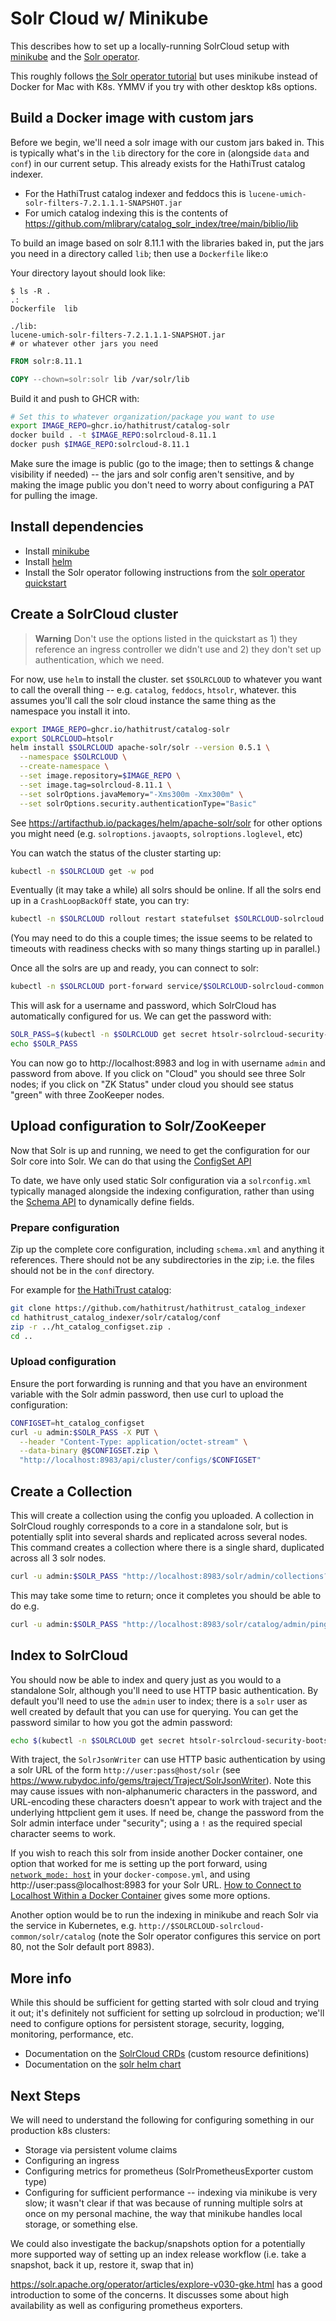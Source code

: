 # Solr Cloud w/ Minikube

This describes how to set up a locally-running SolrCloud setup with [minikube](https://minikube.sigs.k8s.io) and the [Solr operator](https://solr.apache.org/operator/).

This roughly follows [the Solr operator tutorial](https://apache.github.io/solr-operator/docs/local_tutorial) but uses minikube instead of Docker for Mac with K8s. YMMV if you try with other desktop k8s options.

## Build a Docker image with custom jars

Before we begin, we'll need a solr image with our custom jars baked in. This is typically what's in the `lib` directory for the core in (alongside `data` and `conf`) in our current setup.
This already exists for the HathiTrust catalog indexer.

* For the HathiTrust catalog indexer and feddocs this is  `lucene-umich-solr-filters-7.2.1.1.1-SNAPSHOT.jar`
* For umich catalog indexing this is the contents of https://github.com/mlibrary/catalog_solr_index/tree/main/biblio/lib

To build an image based on solr 8.11.1 with the libraries baked in, put the jars you need in a directory called `lib`; then use a `Dockerfile` like:o

Your directory layout should look like:
```
$ ls -R .
.:
Dockerfile  lib

./lib:
lucene-umich-solr-filters-7.2.1.1.1-SNAPSHOT.jar
# or whatever other jars you need
```

```dockerfile
FROM solr:8.11.1

COPY --chown=solr:solr lib /var/solr/lib
```

Build it and push to GHCR with: 

```bash
# Set this to whatever organization/package you want to use
export IMAGE_REPO=ghcr.io/hathitrust/catalog-solr
docker build . -t $IMAGE_REPO:solrcloud-8.11.1
docker push $IMAGE_REPO:solrcloud-8.11.1
```

Make sure the image is public (go to the image; then to settings & change visibility if needed) -- the jars and solr config aren't sensitive, and by making the image public you don't need to worry about configuring a PAT for pulling the image.

## Install dependencies

* Install [minikube](https://minikube.sigs.k8s.io/docs/start/)
* Install [helm](https://helm.sh/docs/intro/install/)
* Install the Solr operator following instructions from the [solr operator quickstart](https://apache.github.io/solr-operator/docs/local_tutorial#install-the-solr-operator)

## Create a SolrCloud cluster

> **Warning**
> Don't use the options listed in the quickstart as 1) they reference an ingress controller we didn't use and 2) they don't set up authentication, which we need.

For now, use `helm` to install the cluster. set  `$SOLRCLOUD` to whatever you want to call the overall thing -- e.g. `catalog`, `feddocs`, `htsolr`, whatever. this assumes you'll call the solr cloud instance the same thing as the namespace you install it into.

```bash
export IMAGE_REPO=ghcr.io/hathitrust/catalog-solr
export SOLRCLOUD=htsolr
helm install $SOLRCLOUD apache-solr/solr --version 0.5.1 \
  --namespace $SOLRCLOUD \
  --create-namespace \
  --set image.repository=$IMAGE_REPO \
  --set image.tag=solrcloud-8.11.1 \
  --set solrOptions.javaMemory="-Xms300m -Xmx300m" \
  --set solrOptions.security.authenticationType="Basic"
```

See https://artifacthub.io/packages/helm/apache-solr/solr for other options you might need (e.g. `solroptions.javaopts`, `solroptions.loglevel`, etc)

You can watch the status of the cluster starting up:

```bash
kubectl -n $SOLRCLOUD get -w pod
```

Eventually (it may take a while) all solrs should be online. If all the solrs end up in a `CrashLoopBackOff` state, you can try:

```bash
kubectl -n $SOLRCLOUD rollout restart statefulset $SOLRCLOUD-solrcloud
```

(You may need to do this a couple times; the issue seems to be related to timeouts with readiness checks with so many things starting up in parallel.)

Once all the solrs are up and ready, you can connect to solr:

```bash
kubectl -n $SOLRCLOUD port-forward service/$SOLRCLOUD-solrcloud-common 8983:80
```

This will ask for a username and password, which SolrCloud has automatically configured for us. We can get the password with:

```bash
SOLR_PASS=$(kubectl -n $SOLRCLOUD get secret htsolr-solrcloud-security-bootstrap -o jsonpath='{.data.admin}' | base64 -d)
echo $SOLR_PASS
```

You can now go to http://localhost:8983 and log in with username `admin` and password from above. If you click on "Cloud" you should see three Solr nodes; if you click on "ZK Status" under cloud you should see status "green" with three ZooKeeper nodes.

## Upload configuration to Solr/ZooKeeper

Now that Solr is up and running, we need to get the configuration for our Solr core into Solr. We can do that using the [ConfigSet API](https://solr.apache.org/guide/8_11/configsets-api.html)

To date, we have only used static Solr configuration via a `solrconfig.xml` typically managed alongside the indexing configuration, rather than using the [Schema API](https://solr.apache.org/guide/8_11/schema-api.html) to dynamically define fields.

### Prepare configuration

Zip up the complete core configuration, including `schema.xml` and anything it references. There should not be any subdirectories in the zip; i.e. the files should not be in the `conf` directory.

For example for [the HathiTrust catalog](https://github.com/hathitrust/hathitrust_catalog_indexer):

```bash
git clone https://github.com/hathitrust/hathitrust_catalog_indexer
cd hathitrust_catalog_indexer/solr/catalog/conf
zip -r ../ht_catalog_configset.zip .
cd ..
```

### Upload configuration

Ensure the port forwarding is running and that you have an environment variable with the Solr admin password, then use curl to upload the configuration:

```bash
CONFIGSET=ht_catalog_configset
curl -u admin:$SOLR_PASS -X PUT \
  --header "Content-Type: application/octet-stream" \
  --data-binary @$CONFIGSET.zip \
  "http://localhost:8983/api/cluster/configs/$CONFIGSET"
```

## Create a Collection

This will create a collection using the config you uploaded. A collection in SolrCloud roughly corresponds to a core in a standalone solr, but is potentially split into several shards and replicated across several nodes. This command creates a collection where there is a single shard, duplicated across all 3 solr nodes.

```bash
curl -u admin:$SOLR_PASS "http://localhost:8983/solr/admin/collections?action=CREATE&name=catalog&numShards=1&replicationFactor=3&maxShardsPerNode=2&collection.configName=$CONFIGSET"
```

This may take some time to return; once it completes you should be able to do e.g. 

```bash
curl -u admin:$SOLR_PASS "http://localhost:8983/solr/catalog/admin/ping"
```

## Index to SolrCloud

You should now be able to index and query just as you would to a standalone Solr, although you'll need to use HTTP basic authentication. By default you'll need to use the `admin` user to index; there is a `solr` user as well created by default that you can use for querying. You can get the password similar to how you got the admin password:

```bash
echo $(kubectl -n $SOLRCLOUD get secret htsolr-solrcloud-security-bootstrap -o jsonpath='{.data.solr}' | base64 -d)
```

With traject, the `SolrJsonWriter` can use HTTP basic authentication by using a solr URL of the form `http://user:pass@host/solr` (see https://www.rubydoc.info/gems/traject/Traject/SolrJsonWriter). Note this may cause issues with non-alphanumeric characters in the password, and URL-encoding these  characters doesn't appear to work with traject and the underlying httpclient gem it uses. If need be, change the password from the Solr admin interface under "security"; using a `!` as the required special character seems to work.

If you wish to reach this solr from inside another Docker container, one option that worked for me is setting up the port forward, using [`network_mode: host`](https://docs.docker.com/compose/compose-file/compose-file-v3/#network_mode) in your `docker-compose.yml`, and using http://user:pass@localhost:8983 for your Solr URL.  [How to Connect to Localhost Within a Docker Container](https://www.howtogeek.com/devops/how-to-connect-to-localhost-within-a-docker-container/) gives some more options.

Another option would be to run the indexing in minikube and reach Solr via the service in Kubernetes, e.g. `http://$SOLRCLOUD-solrcloud-common/solr/catalog` (note the Solr operator configures this service on port 80, not the Solr default port 8983).

## More info

While this should be sufficient for getting started with solr cloud and trying it out; it's definitely not sufficient for setting up solrcloud in production; we'll need to configure options for persistent storage, security, logging, monitoring, performance, etc.

* Documentation on the [SolrCloud CRDs](https://apache.github.io/solr-operator/docs/solr-cloud/solr-cloud-crd.html) (custom resource definitions)
* Documentation on the [solr helm chart](https://artifacthub.io/packages/helm/apache-solr/solr)

## Next Steps

We will need to understand the following for configuring something in our production k8s clusters: 

* Storage via persistent volume claims
* Configuring an ingress
* Configuring metrics for prometheus (SolrPrometheusExporter custom type)
* Configuring for sufficient performance -- indexing via minikube is very slow; it wasn't clear if that was because of running multiple solrs at once on my personal machine, the way that minikube handles local storage, or something else.

We could also investigate the backup/snapshots option for a potentially more supported way of setting up an index release workflow (i.e. take a snapshot, back it up, restore it, swap that in)

https://solr.apache.org/operator/articles/explore-v030-gke.html has a good introduction to some of the concerns. It discusses some about high availability as well as configuring prometheus exporters.
